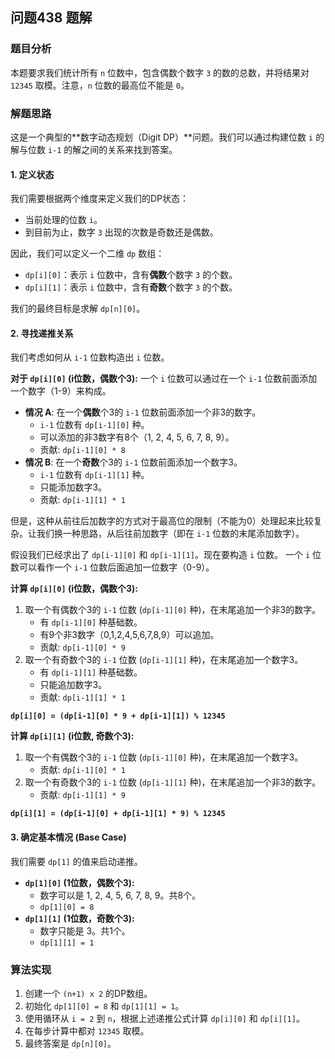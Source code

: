 ## 问题438 题解

### 题目分析

本题要求我们统计所有 `n` 位数中，包含偶数个数字 `3` 的数的总数，并将结果对 `12345` 取模。注意，`n` 位数的最高位不能是 `0`。

### 解题思路

这是一个典型的**数字动态规划（Digit DP）**问题。我们可以通过构建位数 `i` 的解与位数 `i-1` 的解之间的关系来找到答案。

#### 1. 定义状态

我们需要根据两个维度来定义我们的DP状态：
-   当前处理的位数 `i`。
-   到目前为止，数字 `3` 出现的次数是奇数还是偶数。

因此，我们可以定义一个二维 `dp` 数组：
-   `dp[i][0]`：表示 `i` 位数中，含有**偶数**个数字 `3` 的个数。
-   `dp[i][1]`：表示 `i` 位数中，含有**奇数**个数字 `3` 的个数。

我们的最终目标是求解 `dp[n][0]`。

#### 2. 寻找递推关系

我们考虑如何从 `i-1` 位数构造出 `i` 位数。

**对于 `dp[i][0]` (i位数，偶数个3):**
一个 `i` 位数可以通过在一个 `i-1` 位数前面添加一个数字（1-9）来构成。
-   **情况 A**: 在一个**偶数**个3的 `i-1` 位数前面添加一个非3的数字。
    -   `i-1` 位数有 `dp[i-1][0]` 种。
    -   可以添加的非3数字有8个（1, 2, 4, 5, 6, 7, 8, 9）。
    -   贡献: `dp[i-1][0] * 8`
-   **情况 B**: 在一个**奇数**个3的 `i-1` 位数前面添加一个数字3。
    -   `i-1` 位数有 `dp[i-1][1]` 种。
    -   只能添加数字3。
    -   贡献: `dp[i-1][1] * 1`

但是，这种从前往后加数字的方式对于最高位的限制（不能为0）处理起来比较复杂。让我们换一种思路，从后往前加数字（即在 `i-1` 位数的末尾添加数字）。

假设我们已经求出了 `dp[i-1][0]` 和 `dp[i-1][1]`。现在要构造 `i` 位数。
一个 `i` 位数可以看作一个 `i-1` 位数后面追加一位数字（0-9）。

**计算 `dp[i][0]` (i位数，偶数个3):**
1.  取一个有偶数个3的 `i-1` 位数 (`dp[i-1][0]` 种)，在末尾追加一个非3的数字。
    -   有 `dp[i-1][0]` 种基础数。
    -   有9个非3数字（0,1,2,4,5,6,7,8,9）可以追加。
    -   贡献: `dp[i-1][0] * 9`
2.  取一个有奇数个3的 `i-1` 位数 (`dp[i-1][1]` 种)，在末尾追加一个数字3。
    -   有 `dp[i-1][1]` 种基础数。
    -   只能追加数字3。
    -   贡献: `dp[i-1][1] * 1`

**`dp[i][0] = (dp[i-1][0] * 9 + dp[i-1][1]) % 12345`**

**计算 `dp[i][1]` (i位数, 奇数个3):**
1.  取一个有偶数个3的 `i-1` 位数 (`dp[i-1][0]` 种)，在末尾追加一个数字3。
    -   贡献: `dp[i-1][0] * 1`
2.  取一个有奇数个3的 `i-1` 位数 (`dp[i-1][1]` 种)，在末尾追加一个非3的数字。
    -   贡献: `dp[i-1][1] * 9`

**`dp[i][1] = (dp[i-1][0] + dp[i-1][1] * 9) % 12345`**

#### 3. 确定基本情况 (Base Case)

我们需要 `dp[1]` 的值来启动递推。
-   **`dp[1][0]` (1位数，偶数个3):**
    -   数字可以是 1, 2, 4, 5, 6, 7, 8, 9。共8个。
    -   `dp[1][0] = 8`
-   **`dp[1][1]` (1位数，奇数个3):**
    -   数字只能是 3。共1个。
    -   `dp[1][1] = 1`

### 算法实现

1.  创建一个 `(n+1) x 2` 的DP数组。
2.  初始化 `dp[1][0] = 8` 和 `dp[1][1] = 1`。
3.  使用循环从 `i = 2` 到 `n`，根据上述递推公式计算 `dp[i][0]` 和 `dp[i][1]`。
4.  在每步计算中都对 `12345` 取模。
5.  最终答案是 `dp[n][0]`。
